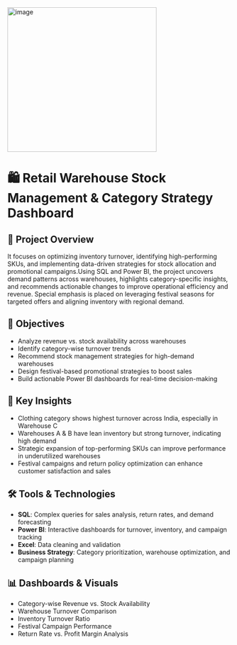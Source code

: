 <img width="336" height="326" alt="image" src="https://github.com/user-attachments/assets/63afbae6-fd04-49b7-bf24-8e3836a9c89a" />

# 🛍️ Retail Warehouse Stock Management & Category Strategy Dashboard

## 📌 Project Overview
 
It focuses on optimizing inventory turnover, identifying high-performing SKUs, and implementing data-driven strategies 
for stock allocation and promotional campaigns.Using SQL and Power BI, the project uncovers demand patterns across warehouses, 
highlights category-specific insights, and recommends actionable changes to improve operational efficiency and revenue. 
Special emphasis is placed on leveraging festival seasons for targeted offers and aligning inventory with regional demand.


## 🎯 Objectives
- Analyze revenue vs. stock availability across warehouses
- Identify category-wise turnover trends
- Recommend stock management strategies for high-demand warehouses
- Design festival-based promotional strategies to boost sales
- Build actionable Power BI dashboards for real-time decision-making

## 🧠 Key Insights
- Clothing category shows highest turnover across India, especially in Warehouse C
- Warehouses A & B have lean inventory but strong turnover, indicating high demand
- Strategic expansion of top-performing SKUs can improve performance in underutilized warehouses
- Festival campaigns and return policy optimization can enhance customer satisfaction and sales

## 🛠️ Tools & Technologies
- **SQL**: Complex queries for sales analysis, return rates, and demand forecasting
- **Power BI**: Interactive dashboards for turnover, inventory, and campaign tracking
- **Excel**: Data cleaning and validation
- **Business Strategy**: Category prioritization, warehouse optimization, and campaign planning

## 📊 Dashboards & Visuals
- Category-wise Revenue vs. Stock Availability
- Warehouse Turnover Comparison
- Inventory Turnover Ratio
- Festival Campaign Performance
- Return Rate vs. Profit Margin Analysis


